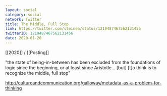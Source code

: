 ```yaml
---
layout: social
category: social
network: Twitter
title: The Middle, Full Stop
link: https://twitter.com/steinea/status/1219487467562131456
twitterID: 1219487467562131456
date: 2020-01-20
---
```


[[2020]] / [[Posting]]

"the state of being-in-between has been excluded from the foundations of logic since the beginning, or at least since Aristotle... [but] [t]o think is to recognize the middle, full stop"

<http://cultureandcommunication.org/galloway/metadata-as-a-problem-for-thinking>
